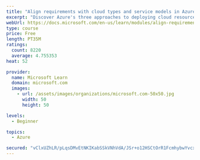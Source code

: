 ```yaml
---
title: "Align requirements with cloud types and service models in Azure"
excerpt: "Discover Azure's three approaches to deploying cloud resources -- public, private, and hybrid -- and learn the difference each makes in your Azure services."
webUrl: https://docs.microsoft.com/en-us/learn/modules/align-requirements-in-azure/
type: course
price: Free
length: PT35M
ratings:
  count: 8220
  average: 4.755353
heat: 52

provider:
  name: Microsoft Learn
  domain: microsoft.com
  images:
    - url: /assets/images/organizations/microsoft.com-50x50.jpg
      width: 50
      height: 50

levels:
  - Beginner

topics:
  - Azure

secured: "vClxUZhLR/pLqsDMvEtNKIKabSSkVNhVdA/JSr+o12HSCtOrR1FcmhybwYvcxM7CqJnXKC3eJFgtcCrBlp1jr++96RnpJmim/eDf22dYMDCeAtEZPj6Dz6Sxg8jCEy+zlSil1Kqn+jL6WWCfIv9WW2S/jJbFE/qLI4FzX0aDZ8RSyo0QWRWzBAAU7woCVC28jRwzQaJCIO6q3fP/cADkOxGiyFxiRNFIR1AG0OZ8hgA7iY7XxqfTMbeBNgB0dPRoxqfP5AWjjTU1bOGujh2tRe9gD8PBx1r7p8nhkd+lzu9rb4XLp7c2Va6rYk5xOHvXiEHXqW3aQJ0eMBilRehoFMsNLrGc/7XGHwNPxhWh3QcLvYH9oC/HTopaBo1bqM7hlmkAz7CiSzoTJSehGhfCNpVgAD9CEQMbTyzqPnWzH0Q=;pxNV3mAqyaeTqgCTLqt0sA=="
---
```


